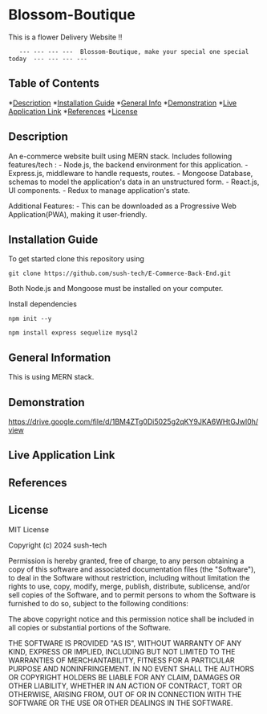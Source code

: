 # Blossom-Boutique

This is a flower Delivery Website !!

       --- --- --- ---  Blossom-Boutique, make your special one special today  --- --- --- ---

## Table of Contents

*[Description](#description)
*[Installation Guide](#installation-guide)
*[General Info](#general-information)
*[Demonstration](#demonstration)
*[Live Application Link](#live-application-link)
*[References](#references)
*[License](#license)


## Description

An e-commerce website built using MERN stack. 
Includes following features/tech :
    - Node.js, the backend environment for this application.
    - Express.js, middleware to handle requests, routes.
    - Mongoose Database, schemas to model the application's data in an unstructured form.
    - React.js, UI components.
    - Redux to manage application's state.

Additional Features:
    - This can be downloaded as a Progressive Web Application(PWA), making it user-friendly.

## Installation Guide

To get started clone this repository using 
<br>
```terminal
git clone https://github.com/sush-tech/E-Commerce-Back-End.git
```
Both Node.js and Mongoose must be installed on your computer.

Install dependencies 
```terminal
npm init --y
``` 
```terminal
npm install express sequelize mysql2
```

## General Information

This is using MERN stack.

## Demonstration

https://drive.google.com/file/d/1BM4ZTg0Di5025g2qKY9JKA6WHtGJwl0h/view

## Live Application Link

## References

## License
 
MIT License

Copyright (c) 2024 sush-tech

Permission is hereby granted, free of charge, to any person obtaining a copy
of this software and associated documentation files (the "Software"), to deal
in the Software without restriction, including without limitation the rights
to use, copy, modify, merge, publish, distribute, sublicense, and/or sell
copies of the Software, and to permit persons to whom the Software is
furnished to do so, subject to the following conditions:

The above copyright notice and this permission notice shall be included in all
copies or substantial portions of the Software.

THE SOFTWARE IS PROVIDED "AS IS", WITHOUT WARRANTY OF ANY KIND, EXPRESS OR
IMPLIED, INCLUDING BUT NOT LIMITED TO THE WARRANTIES OF MERCHANTABILITY,
FITNESS FOR A PARTICULAR PURPOSE AND NONINFRINGEMENT. IN NO EVENT SHALL THE
AUTHORS OR COPYRIGHT HOLDERS BE LIABLE FOR ANY CLAIM, DAMAGES OR OTHER
LIABILITY, WHETHER IN AN ACTION OF CONTRACT, TORT OR OTHERWISE, ARISING FROM,
OUT OF OR IN CONNECTION WITH THE SOFTWARE OR THE USE OR OTHER DEALINGS IN THE
SOFTWARE.
